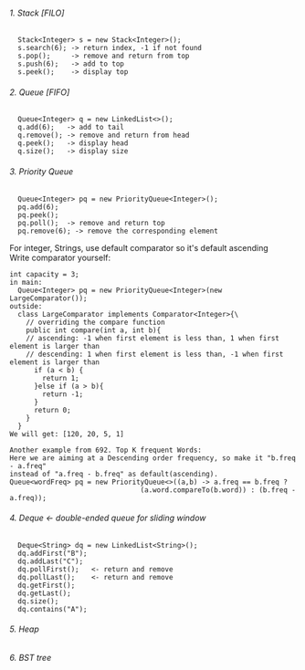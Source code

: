 ###### 1. Stack [FILO]
```
  Stack<Integer> s = new Stack<Integer>();
  s.search(6); -> return index, -1 if not found
  s.pop();     -> remove and return from top
  s.push(6);   -> add to top
  s.peek();    -> display top
 ```
###### 2. Queue [FIFO]
```
  Queue<Integer> q = new LinkedList<>();
  q.add(6);   -> add to tail
  q.remove(); -> remove and return from head
  q.peek();   -> display head
  q.size();   -> display size
  ```
###### 3. Priority Queue
```
  Queue<Integer> pq = new PriorityQueue<Integer>();
  pq.add(6);
  pq.peek();
  pq.poll();  -> remove and return top
  pq.remove(6); -> remove the corresponding element
  ```
  For integer, Strings, use default comparator so it's default ascending  
  Write comparator yourself:
  ```
  int capacity = 3;
  in main:
    Queue<Integer> pq = new PriorityQueue<Integer>(new LargeComparator());
  outside:
    class LargeComparator implements Comparator<Integer>{\
      // overriding the compare function
      public int compare(int a, int b){
      // ascending: -1 when first element is less than, 1 when first element is larger than
      // descending: 1 when first element is less than, -1 when first element is larger than
        if (a < b) {
          return 1;
        }else if (a > b){
          return -1;
        }
        return 0;
      }
    }
  We will get: [120, 20, 5, 1]
  
  Another example from 692. Top K frequent Words:
  Here we are aiming at a Descending order frequency, so make it "b.freq - a.freq" 
  instead of "a.freq - b.freq" as default(ascending).
  Queue<wordFreq> pq = new PriorityQueue<>((a,b) -> a.freq == b.freq ?
                                  (a.word.compareTo(b.word)) : (b.freq - a.freq));
  ```
###### 4. Deque   <- double-ended queue for sliding window
```
  Deque<String> dq = new LinkedList<String>();
  dq.addFirst("B");
  dq.addLast("C");
  dq.pollFirst();   <- return and remove
  dq.pollLast();    <- return and remove
  dq.getFirst();
  dq.getLast();
  dq.size();
  dq.contains("A");
```
###### 5. Heap

###### 6. BST tree
